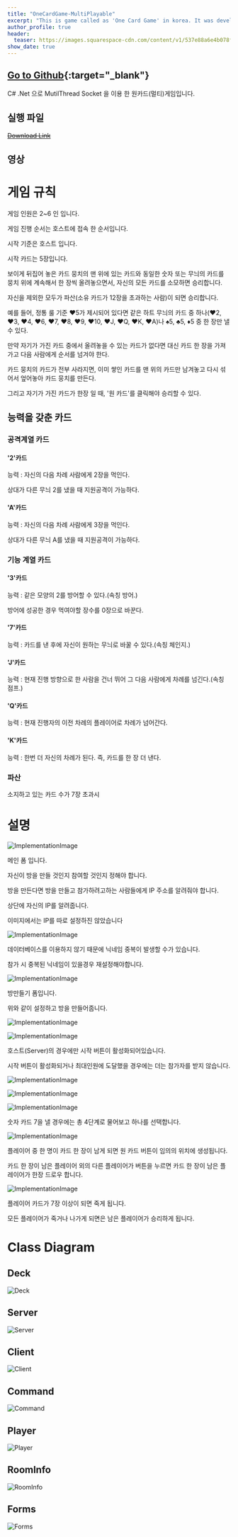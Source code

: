 ```yaml
---
title: "OneCardGame-MultiPlayable"
excerpt: "This is game called as 'One Card Game' in korea. It was developed to be multiplay"
author_profile: true
header:
  teaser: https://images.squarespace-cdn.com/content/v1/537e88a6e4b078fc56661bfc/1590415391995-DVO3OS7QFJAPI5ZZLEBJ/Screen+Shot+2020-05-25+at+7.00.25+AM.png?format=1000w
show_date: true
---
```


## [Go to Github](https://github.com/0vollov0/OneCardGame-MultiPlayable){:target="_blank"}

C# .Net 으로 MutilThread Socket 을 이용 한 원카드(멀티)게임입니다.

## 실행 파일

<del>[Download Link](https://github.com/psk876/OneCard-MultiPlayer-/raw/master/CardGameLand/bin/Debug/CardGameLand.exe)</del>

## 영상

<!-- [![video](https://i.vimeocdn.com/video/776961215_640x360.jpg)](https://vimeo.com/331539351) -->

# 게임 규칙

게임 인원은 2~6 인 입니다.

게임 진행 순서는 호스트에 접속 한 순서입니다.

시작 기준은 호스트 입니다.

시작 카드는 5장입니다.

보이게 뒤집어 놓은 카드 뭉치의 맨 위에 있는 카드와 동일한 숫자 또는 무늬의 카드를 뭉치 위에 계속해서 한 장씩 올려놓으면서, 자신의 모든 카드를 소모하면 승리합니다.

자신을 제외한 모두가 파산(소유 카드가 12장을 초과하는 사람)이 되면 승리합니다.

예를 들어, 정통 룰 기준 ♥5가 제시되어 있다면 같은 하트 무늬의 카드 중 하나(♥2, ♥3, ♥4, ♥6, ♥7, ♥8, ♥9, ♥10, ♥J, ♥Q, ♥K, ♥A)나 ♠5, ♣5, ♦5 중 한 장만 낼 수 있다.

만약 자기가 가진 카드 중에서 올려놓을 수 있는 카드가 없다면 대신 카드 한 장을 가져가고 다음 사람에게 순서를 넘겨야 한다.

카드 뭉치의 카드가 전부 사라지면, 이미 쌓인 카드를 맨 위의 카드만 남겨놓고 다시 섞어서 엎어놓아 카드 뭉치를 만든다.

그리고 자기가 가진 카드가 한장 일 때, '원 카드'를 클릭해야 승리할 수 있다.

## 능력을 갖춘 카드

### 공격계열 카드

#### '2'카드

능력 : 자신의 다음 차례 사람에게 2장을 먹인다.

상대가 다른 무늬 2를 냈을 때 지원공격이 가능하다.

#### 'A'카드

능력 : 자신의 다음 차례 사람에게 3장을 먹인다.

상대가 다른 무늬 A를 냈을 때 지원공격이 가능하다.

### 기능 계열 카드

#### '3'카드

능력 : 같은 모양의 2를 방어할 수 있다.(속칭 방어.)

방어에 성공한 경우 먹여야할 장수를 0장으로 바꾼다.

#### '7'카드

능력 : 카드를 낸 후에 자신이 원하는 무늬로 바꿀 수 있다.(속칭 체인지.)

#### 'J'카드

능력 : 현재 진행 방향으로 한 사람을 건너 뛰어 그 다음 사람에게 차례를 넘긴다.(속칭 점프.)

#### 'Q'카드

능력 : 현재 진행자의 이전 차례의 플레이어로 차례가 넘어간다.

#### 'K'카드

능력 : 한번 더 자신의 차례가 된다. 즉, 카드를 한 장 더 낸다.

### 파산

소지하고 있는 카드 수가 7장 초과시

# 설명

![ImplementationImage](https://github.com/0vollov0/OneCardGame-MultiPlayable/blob/master/ReadmeImage/ImplementationImage/Imp_01.jpg?raw=true)

메인 폼 입니다.

자신이 방을 만들 것인지 참여할 것인지 정해야 합니다.

방을 만든다면 방을 만들고 참가하려고하는 사람들에게 IP 주소를 알려줘야 합니다.

상단에 자신의 IP를 알려줍니다.

이미지에서는 IP를 따로 설정하진 않았습니다

![ImplementationImage](https://github.com/0vollov0/OneCardGame-MultiPlayable/blob/master/ReadmeImage/ImplementationImage/Imp_012jpg?raw=true)

데이터베이스를 이용하지 않기 때문에 닉네임 중복이 발생할 수가 있습니다.

참가 시 중복된 닉네임이 있을경우 재설정해야합니다.

![ImplementationImage](https://github.com/0vollov0/OneCardGame-MultiPlayable/blob/master/ReadmeImage/ImplementationImage/Imp_03.jpg?raw=true)

방만들기 폼입니다.

위와 같이 설정하고 방을 만들어줍니다.

![ImplementationImage](https://github.com/0vollov0/OneCardGame-MultiPlayable/blob/master/ReadmeImage/ImplementationImage/Imp_04.jpg?raw=true)

![ImplementationImage](https://github.com/0vollov0/OneCardGame-MultiPlayable/blob/master/ReadmeImage/ImplementationImage/Imp_05.jpg?raw=true)

호스트(Server)의 경우에만 시작 버튼이 활성화되어있습니다.

시작 버튼이 활성화되거나 최대인원에 도달했을 경우에는 더는 참가자를 받지 않습니다.

![ImplementationImage](https://github.com/0vollov0/OneCardGame-MultiPlayable/blob/master/ReadmeImage/ImplementationImage/Imp_06.jpg?raw=true)

![ImplementationImage](https://github.com/0vollov0/OneCardGame-MultiPlayable/blob/master/ReadmeImage/ImplementationImage/Imp_07.jpg?raw=true)

![ImplementationImage](https://github.com/0vollov0/OneCardGame-MultiPlayable/blob/master/ReadmeImage/ImplementationImage/Imp_08.jpg?raw=true)

숫자 카드 7을 낼 경우에는 총 4단계로 물어보고 하나를 선택합니다.

![ImplementationImage](https://github.com/0vollov0/OneCardGame-MultiPlayable/blob/master/ReadmeImage/ImplementationImage/Imp_09.jpg?raw=true)

플레이어 중 한 명이 카드 한 장이 남게 되면 원 카드 버튼이 임의의 위치에 생성됩니다.

카드 한 장이 남은 플레이어 외의 다른 플레이어가 버튼을 누르면 카드 한 장이 남은 플레이어가 한장 드로우 합니다.

![ImplementationImage](https://github.com/0vollov0/OneCardGame-MultiPlayable/blob/master/ReadmeImage/ImplementationImage/Imp_10.jpg?raw=true)

플레이어 카드가 7장 이상이 되면 죽게 됩니다.

모든 플레이어가 죽거나 나가게 되면은 남은 플레이어가 승리하게 됩니다.

# Class Diagram

## Deck

![Deck](https://github.com/0vollov0/OneCardGame-MultiPlayable/blob/master/ReadmeImage/ClassDiagram/Deck.png?raw=true)

## Server

![Server](https://github.com/0vollov0/OneCardGame-MultiPlayable/blob/master/ReadmeImage/ClassDiagram/Server.png?raw=true)

## Client

![Client](https://github.com/0vollov0/OneCardGame-MultiPlayable/blob/master/ReadmeImage/ClassDiagram/Client.png?raw=true)

## Command

![Command](https://github.com/0vollov0/OneCardGame-MultiPlayable/blob/master/ReadmeImage/ClassDiagram/Command.png?raw=true)

## Player

![Player](https://github.com/0vollov0/OneCardGame-MultiPlayable/blob/master/ReadmeImage/ClassDiagram/Player.png?raw=true)

## RoomInfo

![RoomInfo](https://github.com/0vollov0/OneCardGame-MultiPlayable/blob/master/ReadmeImage/ClassDiagram/RoomInfo.png?raw=true)

## Forms

![Forms](https://github.com/0vollov0/OneCardGame-MultiPlayable/blob/master/ReadmeImage/ClassDiagram/Forms.png?raw=true)